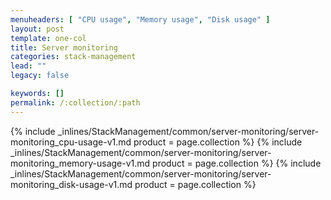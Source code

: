 ```yaml
---
menuheaders: [ "CPU usage", "Memory usage", "Disk usage" ]
layout: post
template: one-col
title: Server monitoring
categories: stack-management
lead: ""
legacy: false

keywords: []
permalink: /:collection/:path
---
```





<a href="#cpu-usage"></a>{% include _inlines/StackManagement/common/server-monitoring/server-monitoring_cpu-usage-v1.md  product = page.collection %}
<a href="#memory-usage"></a>{% include _inlines/StackManagement/common/server-monitoring/server-monitoring_memory-usage-v1.md  product = page.collection %}
<a href="#disk-usage"></a>{% include _inlines/StackManagement/common/server-monitoring/server-monitoring_disk-usage-v1.md  product = page.collection %}